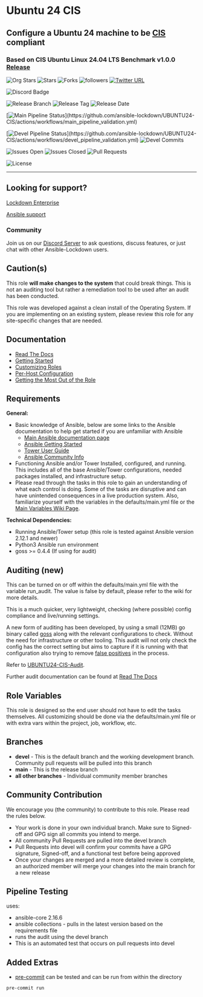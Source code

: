 # Ubuntu 24 CIS

## Configure a Ubuntu 24 machine to be [CIS](https://www.cisecurity.org/cis-benchmarks/) compliant

### Based on CIS Ubuntu Linux 24.04 LTS Benchmark v1.0.0 [Release](https://downloads.cisecurity.org/#/)

![Org Stars](https://img.shields.io/github/stars/ansible-lockdown?label=Org%20Stars&style=social)
![Stars](https://img.shields.io/github/stars/ansible-lockdown/ubuntu24-cis?label=Repo%20Stars&style=social)
![Forks](https://img.shields.io/github/forks/ansible-lockdown/ubuntu24-cis?style=social)
![followers](https://img.shields.io/github/followers/ansible-lockdown?style=social)
[![Twitter URL](https://img.shields.io/twitter/url/https/twitter.com/AnsibleLockdown.svg?style=social&label=Follow%20%40AnsibleLockdown)](https://twitter.com/AnsibleLockdown)

![Discord Badge](https://img.shields.io/discord/925818806838919229?logo=discord)

![Release Branch](https://img.shields.io/badge/Release%20Branch-Main-brightgreen)
![Release Tag](https://img.shields.io/github/v/release/ansible-lockdown/UBUNTU24-CIS)
![Release Date](https://img.shields.io/github/release-date/ansible-lockdown/UBUNTU24-CIS)

[![Main Pipeline Status](https://github.com/ansible-lockdown/UBUNTU24-CIS/actions/workflows/main_pipeline_validation.yml/badge.svg?)](https://github.com/ansible-lockdown/UBUNTU24-CIS/actions/workflows/main_pipeline_validation.yml)

[![Devel Pipeline Status](https://github.com/ansible-lockdown/UBUNTU24-CIS/actions/workflows/devel_pipeline_validation.yml/badge.svg?)](https://github.com/ansible-lockdown/UBUNTU24-CIS/actions/workflows/devel_pipeline_validation.yml)
![Devel Commits](https://img.shields.io/github/commit-activity/m/ansible-lockdown/UBUNTU24-CIS/devel?color=dark%20green&label=Devel%20Branch%20Commits)

![Issues Open](https://img.shields.io/github/issues-raw/ansible-lockdown/UBUNTU24-CIS?label=Open%20Issues)
![Issues Closed](https://img.shields.io/github/issues-closed-raw/ansible-lockdown/UBUNTU24-CIS?label=Closed%20Issues&&color=success)
![Pull Requests](https://img.shields.io/github/issues-pr/ansible-lockdown/UBUNTU24-CIS?label=Pull%20Requests)

![License](https://img.shields.io/github/license/ansible-lockdown/UBUNTU24-CIS?label=License)

---

## Looking for support?

[Lockdown Enterprise](https://www.lockdownenterprise.com#GH_AL_UB24_cis)

[Ansible support](https://www.mindpointgroup.com/cybersecurity-products/ansible-counselor#GH_AL_UB24_cis)

### Community

Join us on our [Discord Server](https://www.lockdownenterprise.com/discord) to ask questions, discuss features, or just chat with other Ansible-Lockdown users.

## Caution(s)

This role **will make changes to the system** that could break things. This is not an auditing tool but rather a remediation tool to be used after an audit has been conducted.

This role was developed against a clean install of the Operating System. If you are implementing on an existing system, please review this role for any site-specific changes that are needed.

## Documentation

- [Read The Docs](https://ansible-lockdown.readthedocs.io/en/latest/)
- [Getting Started](https://www.lockdownenterprise.com/docs/getting-started-with-lockdown#GH_AL_UB24_cis)
- [Customizing Roles](https://www.lockdownenterprise.com/docs/customizing-lockdown-enterprise#GH_AL_UB24_cis)
- [Per-Host Configuration](https://www.lockdownenterprise.com/docs/per-host-lockdown-enterprise-configuration#GH_AL_UB24_cis)
- [Getting the Most Out of the Role](https://www.lockdownenterprise.com/docs/get-the-most-out-of-lockdown-enterprise#GH_AL_UB24_cis)

## Requirements

**General:**

- Basic knowledge of Ansible, below are some links to the Ansible documentation to help get started if you are unfamiliar with Ansible
  - [Main Ansible documentation page](https://docs.ansible.com)
  - [Ansible Getting Started](https://docs.ansible.com/ansible/latest/user_guide/intro_getting_started.html)
  - [Tower User Guide](https://docs.ansible.com/ansible-tower/latest/html/userguide/index.html)
  - [Ansible Community Info](https://docs.ansible.com/ansible/latest/community/index.html)
- Functioning Ansible and/or Tower Installed, configured, and running. This includes all of the base Ansible/Tower configurations, needed packages installed, and infrastructure setup.
- Please read through the tasks in this role to gain an understanding of what each control is doing. Some of the tasks are disruptive and can have unintended consequences in a live production system. Also, familiarize yourself with the variables in the defaults/main.yml file or the [Main Variables Wiki Page](https://github.com/ansible-lockdown/UBUNTU24-CIS/wiki/Main-Variables).

**Technical Dependencies:**

- Running Ansible/Tower setup (this role is tested against Ansible version 2.12.1 and newer)
- Python3 Ansible run environment
- goss >= 0.4.4 (If using for audit)

## Auditing (new)

This can be turned on or off within the defaults/main.yml file with the variable run_audit. The value is false by default, please refer to the wiki for more details.

This is a much quicker, very lightweight, checking (where possible) config compliance and live/running settings.

A new form of auditing has been developed, by using a small (12MB) go binary called [goss](https://github.com/goss-org/goss) along with the relevant configurations to check. Without the need for infrastructure or other tooling.
This audit will not only check the config has the correct setting but aims to capture if it is running with that configuration also trying to remove [false positives](https://www.mindpointgroup.com/blog/is-compliance-scanning-still-relevant/) in the process.

Refer to [UBUNTU24-CIS-Audit](https://github.com/ansible-lockdown/UBUNTU24-CIS-Audit).

Further audit documentation can be found at [Read The Docs](https://ansible-lockdown.readthedocs.io/en/latest/)

## Role Variables

This role is designed so the end user should not have to edit the tasks themselves. All customizing should be done via the defaults/main.yml file or with extra vars within the project, job, workflow, etc.

## Branches

- **devel** - This is the default branch and the working development branch. Community pull requests will be pulled into this branch
- **main** - This is the release branch
- **all other branches** - Individual community member branches

## Community Contribution

We encourage you (the community) to contribute to this role. Please read the rules below.

- Your work is done in your own individual branch. Make sure to Signed-off and GPG sign all commits you intend to merge.
- All community Pull Requests are pulled into the devel branch
- Pull Requests into devel will confirm your commits have a GPG signature, Signed-off, and a functional test before being approved
- Once your changes are merged and a more detailed review is complete, an authorized member will merge your changes into the main branch for a new release

## Pipeline Testing

uses:

- ansible-core 2.16.6
- ansible collections - pulls in the latest version based on the requirements file
- runs the audit using the devel branch
- This is an automated test that occurs on pull requests into devel

## Added Extras

- [pre-commit](https://pre-commit.com) can be tested and can be run from within the directory

```sh
pre-commit run
```
